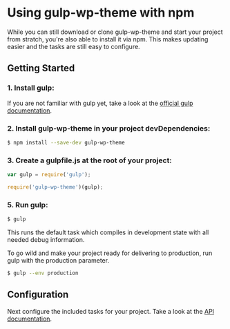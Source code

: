 # Using gulp-wp-theme with npm

While you can still download or clone gulp-wp-theme and start your project from stratch, you're also able to install it via npm. This makes updating easier and the tasks are still easy to configure.

## Getting Started

### 1. Install gulp:

If you are not familiar with gulp yet, take a look at the [official gulp documentation](https://github.com/gulpjs/gulp/blob/master/docs/getting-started.md).

### 2. Install gulp-wp-theme in your project devDependencies:

```sh
$ npm install --save-dev gulp-wp-theme
```

### 3. Create a gulpfile.js at the root of your project:

```js
var gulp = require('gulp');

require('gulp-wp-theme')(gulp);
```

### 5. Run gulp:

```sh
$ gulp
```

This runs the default task which compiles in development state with all needed debug information.

To go wild and make your project ready for delivering to production, run gulp with the production parameter.

```sh
$ gulp --env production
```

## Configuration
Next configure the included tasks for your project. Take a look at the [API documentation](https://github.com/whatwedo/gulp-wp-theme/blob/master/docs/API.md).
